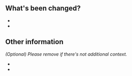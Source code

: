 ## What's been changed?

-
-

## Other information

_(Optional) Please remove if there's not additional context._

-
-
